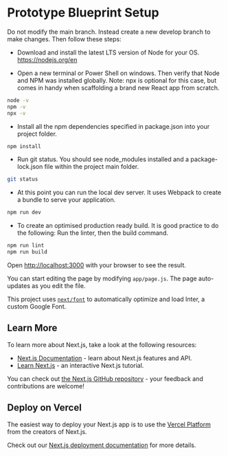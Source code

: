 # Prototype Blueprint Setup

Do not modify the main branch.
Instead create a new develop branch to make changes. Then follow these steps:

- Download and install the latest LTS version of Node for your OS.
  https://nodejs.org/en

- Open a new terminal or Power Shell on windows.
  Then verify that Node and NPM was installed globally.
  Note: npx is optional for this case, but comes in handy when scaffolding a brand new React app from scratch.

```bash
node -v
npm -v
npx -v
```

- Install all the npm dependencies specified in package.json into your project folder.

```bash
npm install
```

- Run git status. You should see node_modules installed and a package-lock.json file within the project main folder.

```bash
git status
```

- At this point you can run the local dev server. It uses Webpack to create a bundle to serve your application.

```bash
npm run dev
```

- To create an optimised production ready build. It is good practice to do the following:
  Run the linter, then the build command.

```bash
npm run lint
npm run build
```

Open [http://localhost:3000](http://localhost:3000) with your browser to see the result.

You can start editing the page by modifying `app/page.js`. The page auto-updates as you edit the file.

This project uses [`next/font`](https://nextjs.org/docs/basic-features/font-optimization) to automatically optimize and load Inter, a custom Google Font.

## Learn More

To learn more about Next.js, take a look at the following resources:

- [Next.js Documentation](https://nextjs.org/docs) - learn about Next.js features and API.
- [Learn Next.js](https://nextjs.org/learn) - an interactive Next.js tutorial.

You can check out [the Next.js GitHub repository](https://github.com/vercel/next.js/) - your feedback and contributions are welcome!

## Deploy on Vercel

The easiest way to deploy your Next.js app is to use the [Vercel Platform](https://vercel.com/new?utm_medium=default-template&filter=next.js&utm_source=create-next-app&utm_campaign=create-next-app-readme) from the creators of Next.js.

Check out our [Next.js deployment documentation](https://nextjs.org/docs/deployment) for more details.
